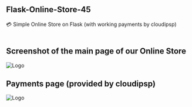 ## Flask-Online-Store-45
💳 Simple Online Store on Flask (with working payments by cloudipsp) <br><br>

## Screenshot of the main page of our Online Store

![Logo](https://i.ibb.co/W3PbWqk/Google-Chrome.jpg)

## Payments page (provided by cloudipsp)

![Logo](https://i.ibb.co/SJNs1BT/Fondy-payment-gateway-Google-Chrome.jpg)
